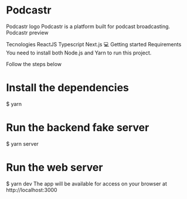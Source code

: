 # Podcastr
Podcastr logo
Podcastr is a platform built for podcast broadcasting.
Podcastr preview

Tecnologies
ReactJS
Typescript
Next.js
💻 Getting started
Requirements
You need to install both Node.js and Yarn to run this project.


Follow the steps below

# Install the dependencies
$ yarn

# Run the backend fake server
$ yarn server

# Run the web server
$ yarn dev
The app will be available for access on your browser at http://localhost:3000


